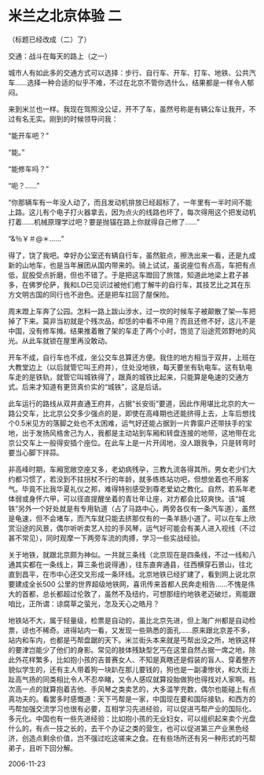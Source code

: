 # 米兰之北京体验 二

（标题已经改成（二）了）

交通：战斗在每天的路上（之一）


城市人有如此多的交通方式可以选择：步行、自行车、开车、打车、地铁、公共汽车……选择一种合适的似乎不难，不过在北京不管你选什么，结果都是一样令人郁闷。

来到米兰也一样。我现在驾照没公证，开不了车，虽然号称是有辆公车让我开，不过有名无实。刚到的时候领导问我：

“能开车吧？” 

“能。” 

“能修车吗？” 

“呃？……” 

“你那辆车有一年没人动了，而且发动机排放已经超标了，一年里有一半时间不能上路。这儿有个电子打火器拿去，因为点火的线路也坏了，每次得用这个把发动机打着……机械原理学过吧？要是抛锚在路上你就得自己修了……” 

“&％￥＃@＊……” 

得了，饶了我吧。幸好办公室还有辆自行车，虽然脏点，擦洗出来一看，还是九成新的山地车，也是当年展团从国内带来的。骑上试试，虽说座位有点高，车把有点低，屁股受点折磨，但也不错了。于是把这车蹬回了旅馆，知道此地梁上君子甚多，在佛罗伦萨，我和LD已见识过被他们庖丁解牛的自行车，其技艺比之其在东方文明古国的同行也不逊色。还是把车扛回了屋保险。

周末蹬上车奔了公园。怎料一路上跋山涉水，过一坎的时候车子被颠散了架—车把掉了下来。莫非当初就是个残次品，却恁的中看不中用？而且还修不好，这儿不是中国，没有修车摊。结果推着散了架的车走了两个小时，饱览了沿途荒郊野地的风光。从此车就锁在屋里再没敢动。

开车不成，自行车也不成，坐公交车总算还方便。我住的地方相当于双井，上班在大教堂边上（以后就管它叫王府井），住处没地铁，每天要坐有轨电车。这有轨电车走的是铁轨，就管它叫城铁得了，跟真的城铁比起来，只能算是龟速的交通方式。后来才知道有更货真价实的“城铁”，这是后话。

此车运行的路线从双井直通王府井，占据“长安街”要道，因此作用堪比北京的大一路公交车，比北京公交多少强点的是，即使在高峰期也还能挤得上去，上车后想找个0.5米见方的落脚之处也不太困难，运气好还能占据到一片靠窗户还带扶手的宝地，出于发扬风格舍己为人，我都是主动站到车厢和转盘连接的地带，这地带在北京公交车上一般得安插个座位。在此车上是一片开阔地，没人跟我争，只是转弯时要当心脚下拌蒜。

非高峰时期，车厢宽敞空座又多，老幼病残孕，三教九流各得其所。男女老少们大约都习惯了，若没到不拄拐杖不行的年龄，就多练练站功吧，但想坐着也不用客气。毕竟不比我华夏礼仪之邦，难得特别感受到尊老爱幼之教化。自然，若系年老体弱或身怀六甲，可以径直提醒坐着的青壮年让座，对方都会比较爽快。该“城铁”另外一个好处就是有专用轨道（占了马路中心，两旁各仅有一条汽车道），虽然是龟速，但不会堵车，而汽车就只能去挤那仅有的一条羊肠小道了。可以在车上欣赏沿途的风景，偶尔听听卖艺人拉的手风琴，运气好可能会有美人进入视线（不过甚不常见），同时观摩一下两旁车流的肉搏，学习一些实战经验。

关于地铁，就跟北京颇为神似。一共就三条线（北京现在是四条线，不过一线和八通其实都在一条线上，算三条也说得通），往东直奔通县，往西横穿石景山，往北直到昌平，在市中心还交叉形成一条环线。北京地铁已经扩建了，看到网上说北京要建成全长500 公里的世界超级地铁网，喜讯传来首都人民奔走相告……不愧是伟大的首都，总长都超过伦敦了，虽然不及纽约，可想那纽约地铁老迈破烂，焉能跟咱比，正所谓：谅腐草之萤光，怎及天心之皓月？

地铁站不大，属于轻量级，检票是自动的，虽比北京先进，但上海广州都是自动检票，谅也不稀奇。进得站内一看，又发现一些熟悉的面孔……原来跟北京差不多，站内和车内，也都是丐帮盘踞的天下。米兰街头本来就是丐帮出没之所，地铁这样的要津岂能少了他们的身影。常见的肢体残缺型乞丐在这里自然占据一席之地，除此外花样繁多，比如抱小孩的吉普赛女人、不知是真瞎还是假装的盲人、穿着整齐貌似学生的，还有主人带着狗一块趴在那儿要钱的，狗也是一副凄惨状，和大街上趾高气扬的同类相比令人不忍卒睹，又令人感叹就算投胎做狗也得找对人家啊。档次高一点的就算抱着吉他、手风琴之类卖艺的，大多滥竽充数，偶尔也能碰上有点真功夫的。看罢多时感慨道：天下丐帮是一家，中国现在要和国际接轨，和西方的丐帮加强交流学习也很有必要，互相学习先进经验，可以促进丐帮产业的国际化、多元化。中国也有一些先进经验：比如抱小孩的无业妇女，可以组织起来卖个光盘什么的，有点一技之长的，去干个办证之类的营生，也可以促进第三产业黑色经济，创造点剩余价值，岂不强过吃这嗟来之食。在有些场所还有另一种形式的丐帮弟子，且听下回分解。 

2006-11-23